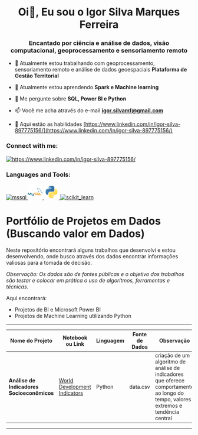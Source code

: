 <h1 align="center">Oi👋, Eu sou o Igor Silva Marques Ferreira</h1>
<h3 align="center">Encantado por ciência e análise de dados, visão computacional, geoprocessamento e sensoriamento remoto</h3>

- 🔭 Atualmente estou trabalhando com geoprocessamento, sensoriamento remoto e análise de dados geoespaciais **Plataforma de Gestão Territorial**

- 🌱 Atualmente estou aprendendo **Spark e Machine learning**

- 💬 Me pergunte sobre **SQL, Power BI e Python**

- 📫 Você me acha através do e-mail **igor.silvamf@gmail.com**

- 📄 Aqui estão as habilidades [https://www.linkedin.com/in/igor-silva-897775156/](https://www.linkedin.com/in/igor-silva-897775156/)

<h3 align="left">Connect with me:</h3>
<p align="left">
<a href="https://linkedin.com/in/https://www.linkedin.com/in/igor-silva-897775156/" target="blank"><img align="center" src="https://raw.githubusercontent.com/rahuldkjain/github-profile-readme-generator/master/src/images/icons/Social/linked-in-alt.svg" alt="https://www.linkedin.com/in/igor-silva-897775156/" height="30" width="40" /></a>
</p>

<h3 align="left">Languages and Tools:</h3>
<p align="left"> <a href="https://www.microsoft.com/en-us/sql-server" target="_blank" rel="noreferrer"> <img src="https://www.svgrepo.com/show/303229/microsoft-sql-server-logo.svg" alt="mssql" width="40" height="40"/> </a> <a href="https://www.mysql.com/" target="_blank" rel="noreferrer"> <img src="https://raw.githubusercontent.com/devicons/devicon/master/icons/mysql/mysql-original-wordmark.svg" alt="mysql" width="40" height="40"/> </a>  <a href="https://www.python.org" target="_blank" rel="noreferrer"> <img src="https://raw.githubusercontent.com/devicons/devicon/master/icons/python/python-original.svg" alt="python" width="40" height="40"/> </a> <a href="https://scikit-learn.org/" target="_blank" rel="noreferrer"> <img src="https://upload.wikimedia.org/wikipedia/commons/0/05/Scikit_learn_logo_small.svg" alt="scikit_learn" width="40" height="40"/> </a> 

# Portfólio de Projetos em Dados (Buscando valor em Dados)

Neste repositório encontrará alguns trabalhos que desenvolvi e estou desenvolvendo, onde busco através dos dados encontrar informações valiosas para a tomada de decisão.

*Observação: Os dados são de fontes públicas e o objetivo dos trabalhos são testar e colocar em prática o uso de algoritmos, ferramentas e técnicas.*

Aqui encontrará:
- Projetos de BI e Microsoft Power BI
- Projetos de Machine Learning utilizando Python

- ------------

|    Nome do Projeto  | Notebook ou Link    | Linguagem    | Fonte de Dados  | Observação  | 
| ------------        | ------------        | ------------ | ------------    |------------ |
| **Análise de Indicadores Socioeconômicos** | [World Development Indicators](https://github.com/igor-smf/portifolio/blob/main/An%C3%A1lise%20de%20Indicadores/World_Development_Indicators.ipynb) | Python | data.csv | criação de um algoritmo de análise de indicadores que oferece comportamento ao longo do tempo, valores extremos e tendência central

------------
